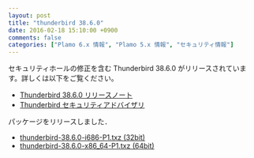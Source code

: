 ```yaml
---
layout: post
title: "thunderbird 38.6.0"
date: 2016-02-18 15:10:00 +0900
comments: false
categories: ["Plamo 6.x 情報", "Plamo 5.x 情報", "セキュリティ情報"]
---
```

セキュリティホールの修正を含む Thunderbird 38.6.0 がリリースされています。詳しくは以下をご覧ください。

* [Thunderbird 38.6.0 リリースノート](http://www.mozilla.jp/thunderbird/38.6.0/releasenotes/)
* [Thunderbird セキュリティアドバイザリ](http://www.mozilla-japan.org/security/known-vulnerabilities/thunderbird.html)

パッケージをリリースしました．

* [thunderbird-38.6.0-i686-P1.txz (32bit)](ftp://plamo.linet.gr.jp/pub/Plamo-5.x/x86/plamo/04_xapps/thunderbird-38.6.0-i686-P1.txz)
* [thunderbird-38.6.0-x86_64-P1.txz (64bit)](ftp://plamo.linet.gr.jp/pub/Plamo-5.x/x86_64/plamo/04_xapps/thunderbird-38.6.0-x86_64-P1.txz)
